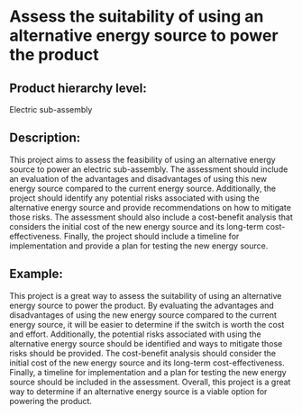 # Assess the suitability of using an alternative energy source to power the product

## Product hierarchy level:
Electric sub-assembly

## Description:
This project aims to assess the feasibility of using an alternative energy source to power an electric sub-assembly. The assessment should include an evaluation of the advantages and disadvantages of using this new energy source compared to the current energy source. Additionally, the project should identify any potential risks associated with using the alternative energy source and provide recommendations on how to mitigate those risks. The assessment should also include a cost-benefit analysis that considers the initial cost of the new energy source and its long-term cost-effectiveness. Finally, the project should include a timeline for implementation and provide a plan for testing the new energy source.

## Example:
This project is a great way to assess the suitability of using an alternative energy source to power the product. By evaluating the advantages and disadvantages of using the new energy source compared to the current energy source, it will be easier to determine if the switch is worth the cost and effort. Additionally, the potential risks associated with using the alternative energy source should be identified and ways to mitigate those risks should be provided. The cost-benefit analysis should consider the initial cost of the new energy source and its long-term cost-effectiveness. Finally, a timeline for implementation and a plan for testing the new energy source should be included in the assessment. Overall, this project is a great way to determine if an alternative energy source is a viable option for powering the product.
